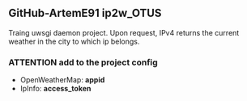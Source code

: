 ## GitHub-ArtemE91 ip2w_OTUS

Traing uwsgi daemon project.
Upon request, IPv4 returns the current weather in the city to which ip belongs.
### __ATTENTION__ add to the project config
* OpenWeatherMap: __appid__
* IpInfo: __access_token__
